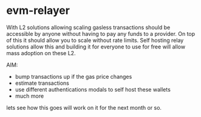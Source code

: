 # evm-relayer

With L2 solutions allowing scaling gasless transactions should be accessible by anyone without having to pay any funds to a provider. On top of this it should allow you to scale without rate limits. Self hosting relay solutions allow this and building it for everyone to use for free will allow mass adoption on these L2. 

AIM:

- bump transactions up if the gas price changes
- estimate transactions 
- use different authentications modals to self host these wallets
- much more 

lets see how this goes will work on it for the next month or so. 

